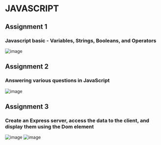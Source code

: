 # JAVASCRIPT
## Assignment 1
### Javascript basic - Variables, Strings, Booleans, and Operators
![image](https://github.com/user-attachments/assets/ad029de8-31bc-4904-a721-8a1fc7bb2e6a)
## Assignment 2
### Answering various questions in JavaScript
![image](https://github.com/user-attachments/assets/868acb99-bfd2-41f0-ad6b-c0330e9c9a03)
## Assignment 3
### Create an Express server, access the data to the client, and display them using the Dom element
![image](https://github.com/user-attachments/assets/716580bb-9849-40fb-9541-30470225a44e)
![image](https://github.com/user-attachments/assets/d85c83cf-1d87-48a9-92d5-e92ad4a42813)


